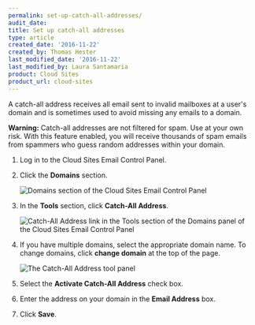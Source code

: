```yaml
---
permalink: set-up-catch-all-addresses/
audit_date:
title: Set up catch-all addresses
type: article
created_date: '2016-11-22'
created_by: Thomas Hester
last_modified_date: '2016-11-22'
last_modified_by: Laura Santamaria
product: Cloud Sites
product_url: cloud-sites
---
```


A catch-all address receives all email sent to invalid mailboxes at a user's domain and is sometimes used to avoid missing any emails to a domain.

**Warning:** Catch-all addresses are not filtered for spam. Use at your own risk. With this feature enabled, you will receive thousands of spam emails from spammers who guess random addresses within your domain.

1. Log in to the Cloud Sites Email Control Panel.

1. Click the **Domains** section.

    <img src="{% asset_path cloud-sites/set-up-catch-all-addresses/catchall1.png %}" alt="Domains section of the Cloud Sites Email Control Panel" />

1. In the **Tools** section, click **Catch-All Address**.

    <img src="{% asset_path cloud-sites/set-up-catch-all-addresses/catchall2.png %}" alt="Catch-All Address link in the Tools section of the Domains panel of the Cloud Sites Email Control Panel" />

1. If you have multiple domains, select the appropriate domain name. To change domains, click **change domain** at the top of the page.

    <img src="{% asset_path cloud-sites/set-up-catch-all-addresses/catchall3.png %}" alt="The Catch-All Address tool panel" />

1. Select the **Activate Catch-All Address** check box.

1. Enter the address on your domain in the **Email Address** box.

1. Click **Save**.
